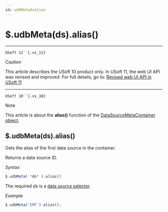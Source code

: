 ```yaml
---
id: udbMetadsalias
---
```


# $.udbMeta(ds).alias()



----

`USoft 11``{.vs_11}`

> [!CAUTION]
> This article describes the USoft 10 product only.
> In USoft 11, the web UI API was revised and improved. For full details, go to:
> [Revised web UI API in USoft 11](/docs/Web%20and%20app%20UIs/UDB%20udb/Revised%20web%20UI%20API%20in%20USoft%2011.md)

----

`USoft 10``{.vs_10}`

> [!NOTE]
> This article is about the **alias()** function of the [DataSourceMetaContainer object](/docs/Web%20and%20app%20UIs/UDB%20DataSourceMetaContainer).

## **$.udbMeta(ds).alias()**

Gets the alias of the first data source in the container.

Returns a data source ID.

*Syntax*

```js
$.udbMeta( *ds* ).alias()
```

The required *ds* is a [data source selector](/docs/Web%20and%20app%20UIs/UDB%20DataSourceMetaContainer/UDB%20DataSourceMetaContainer%20object.md).

*Example*

```js
$.udbMeta('EMP').alias();
```

 